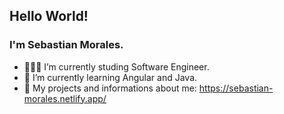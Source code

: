 ## Hello World!
### I'm Sebastian Morales.

- 👨🏻‍💻 I’m currently studing Software Engineer.
- 📝 I’m currently learning Angular and Java.
- 👤 My projects and informations about me: https://sebastian-morales.netlify.app/
